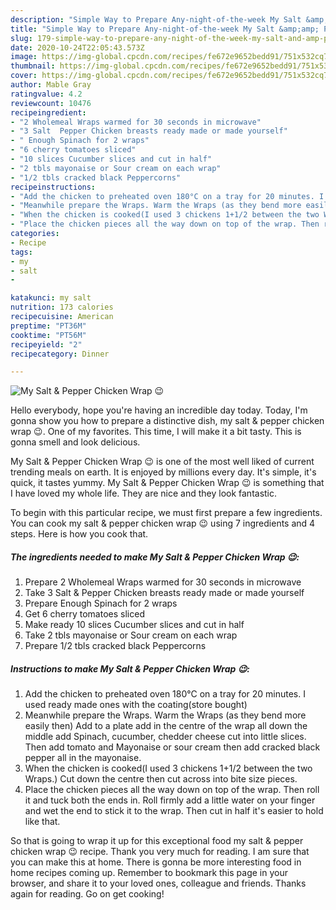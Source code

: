 ```yaml
---
description: "Simple Way to Prepare Any-night-of-the-week My Salt &amp;amp; Pepper Chicken Wrap 😉"
title: "Simple Way to Prepare Any-night-of-the-week My Salt &amp;amp; Pepper Chicken Wrap 😉"
slug: 179-simple-way-to-prepare-any-night-of-the-week-my-salt-and-amp-pepper-chicken-wrap
date: 2020-10-24T22:05:43.573Z
image: https://img-global.cpcdn.com/recipes/fe672e9652bedd91/751x532cq70/my-salt-pepper-chicken-wrap-😉-recipe-main-photo.jpg
thumbnail: https://img-global.cpcdn.com/recipes/fe672e9652bedd91/751x532cq70/my-salt-pepper-chicken-wrap-😉-recipe-main-photo.jpg
cover: https://img-global.cpcdn.com/recipes/fe672e9652bedd91/751x532cq70/my-salt-pepper-chicken-wrap-😉-recipe-main-photo.jpg
author: Mable Gray
ratingvalue: 4.2
reviewcount: 10476
recipeingredient:
- "2 Wholemeal Wraps warmed for 30 seconds in microwave"
- "3 Salt  Pepper Chicken breasts ready made or made yourself"
- " Enough Spinach for 2 wraps"
- "6 cherry tomatoes sliced"
- "10 slices Cucumber slices and cut in half"
- "2 tbls mayonaise or Sour cream on each wrap"
- "1/2 tbls cracked black Peppercorns"
recipeinstructions:
- "Add the chicken to preheated oven 180°C on a tray for 20 minutes. I used ready made ones with the coating(store bought)"
- "Meanwhile prepare the Wraps. Warm the Wraps (as they bend more easily then) Add to a plate add in the centre of the wrap all down the middle add Spinach, cucumber, chedder cheese cut into little slices. Then add tomato and Mayonaise or sour cream then add cracked black pepper all in the mayonaise."
- "When the chicken is cooked(I used 3 chickens 1+1/2 between the two Wraps.) Cut down the centre then cut across into bite size pieces."
- "Place the chicken pieces all the way down on top of the wrap. Then roll it and tuck both the ends in. Roll firmly add a little water on your finger and wet the end to stick it to the wrap. Then cut in half it&#39;s easier to hold like that."
categories:
- Recipe
tags:
- my
- salt
- 

katakunci: my salt  
nutrition: 173 calories
recipecuisine: American
preptime: "PT36M"
cooktime: "PT56M"
recipeyield: "2"
recipecategory: Dinner

---
```



![My Salt &amp; Pepper Chicken Wrap 😉](https://img-global.cpcdn.com/recipes/fe672e9652bedd91/751x532cq70/my-salt-pepper-chicken-wrap-😉-recipe-main-photo.jpg)

Hello everybody, hope you're having an incredible day today. Today, I'm gonna show you how to prepare a distinctive dish, my salt &amp; pepper chicken wrap 😉. One of my favorites. This time, I will make it a bit tasty. This is gonna smell and look delicious.

My Salt &amp; Pepper Chicken Wrap 😉 is one of the most well liked of current trending meals on earth. It is enjoyed by millions every day. It's simple, it's quick, it tastes yummy. My Salt &amp; Pepper Chicken Wrap 😉 is something that I have loved my whole life. They are nice and they look fantastic.




To begin with this particular recipe, we must first prepare a few ingredients. You can cook my salt &amp; pepper chicken wrap 😉 using 7 ingredients and 4 steps. Here is how you cook that.

<!--inarticleads1-->

##### The ingredients needed to make My Salt &amp; Pepper Chicken Wrap 😉:

1. Prepare 2 Wholemeal Wraps warmed for 30 seconds in microwave
1. Take 3 Salt &amp; Pepper Chicken breasts ready made or made yourself
1. Prepare  Enough Spinach for 2 wraps
1. Get 6 cherry tomatoes sliced
1. Make ready 10 slices Cucumber slices and cut in half
1. Take 2 tbls mayonaise or Sour cream on each wrap
1. Prepare 1/2 tbls cracked black Peppercorns




<!--inarticleads2-->

##### Instructions to make My Salt &amp; Pepper Chicken Wrap 😉:

1. Add the chicken to preheated oven 180°C on a tray for 20 minutes. I used ready made ones with the coating(store bought)
1. Meanwhile prepare the Wraps. Warm the Wraps (as they bend more easily then) Add to a plate add in the centre of the wrap all down the middle add Spinach, cucumber, chedder cheese cut into little slices. Then add tomato and Mayonaise or sour cream then add cracked black pepper all in the mayonaise.
1. When the chicken is cooked(I used 3 chickens 1+1/2 between the two Wraps.) Cut down the centre then cut across into bite size pieces.
1. Place the chicken pieces all the way down on top of the wrap. Then roll it and tuck both the ends in. Roll firmly add a little water on your finger and wet the end to stick it to the wrap. Then cut in half it&#39;s easier to hold like that.




So that is going to wrap it up for this exceptional food my salt &amp; pepper chicken wrap 😉 recipe. Thank you very much for reading. I am sure that you can make this at home. There is gonna be more interesting food in home recipes coming up. Remember to bookmark this page in your browser, and share it to your loved ones, colleague and friends. Thanks again for reading. Go on get cooking!
